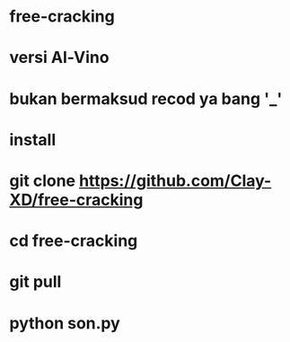 # free-cracking
# versi Al-Vino
# bukan bermaksud recod ya bang '_'
# install
# git clone https://github.com/Clay-XD/free-cracking
# cd free-cracking
# git pull
# python son.py
